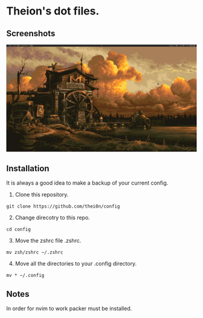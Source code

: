 # Theion's dot files.

<!-- ## Gruvbox themed Bspwm config for: -->

<!-- * Bspwm -->
<!-- * Sxhkd -->
<!-- * Kitty -->
<!-- * Alacritty -->
<!-- * Picom -->
<!-- * Polybar -->
<!-- * Zsh -->
<!-- * Additional HQ gruvbox wallpapers -->

<!-- Image -->
## Screenshots
![Screenshot](dock.png)

## Installation
It is always a good idea to make a backup of your current config.

1. Clone this repository. 
```
git clone https://github.com/thei0n/config
```

2. Change direcotry to this repo.
```
cd config
```


3. Move the zshrc file .zshrc. 
```
mv zsh/zshrc ~/.zshrc

```

4. Move all the directories to your .config directory. 
```
mv * ~/.config

```

## Notes

In order for nvim to work packer must be installed.


